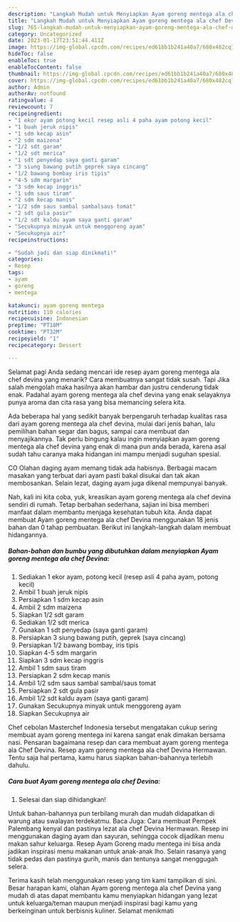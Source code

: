 ```yaml
---
description: "Langkah Mudah untuk Menyiapkan Ayam goreng mentega ala chef Devina Menu Buka Puas"
title: "Langkah Mudah untuk Menyiapkan Ayam goreng mentega ala chef Devina Menu Buka Puas"
slug: 765-langkah-mudah-untuk-menyiapkan-ayam-goreng-mentega-ala-chef-devina-menu-buka-puas
category: Uncategorized
date: 2023-01-17T23:51:44.411Z
image: https://img-global.cpcdn.com/recipes/ed61bb1b241a40a7/680x482cq70/ayam-goreng-mentega-ala-chef-devina-foto-resep-utama.jpg
hideToc: false
enableToc: true
enableTocContent: false
thumbnail: https://img-global.cpcdn.com/recipes/ed61bb1b241a40a7/680x482cq70/ayam-goreng-mentega-ala-chef-devina-foto-resep-utama.jpg
cover: https://img-global.cpcdn.com/recipes/ed61bb1b241a40a7/680x482cq70/ayam-goreng-mentega-ala-chef-devina-foto-resep-utama.jpg
author: Admin
authorAv: notfound
ratingvalue: 4
reviewcount: 7
recipeingredient:
- "1 ekor ayam potong kecil resep asli 4 paha ayam potong kecil"
- "1 buah jeruk nipis"
- "1 sdm kecap asin"
- "2 sdm maizena"
- "1/2 sdt garam"
- "1/2 sdt merica"
- "1 sdt penyedap saya ganti garam"
- "3 siung bawang putih geprek saya cincang"
- "1/2 bawang bombay iris tipis"
- "4-5 sdm margarin"
- "3 sdm kecap inggris"
- "1 sdm saus tiram"
- "2 sdm kecap manis"
- "1/2 sdm saus sambal sambalsaus tomat"
- "2 sdt gula pasir"
- "1/2 sdt kaldu ayam saya ganti garam"
- "Secukupnya minyak untuk menggoreng ayam"
- "Secukupnya air"
recipeinstructions:

- "Sudah jadi dan siap dinikmati!"
categories:
- Resep
tags:
- ayam
- goreng
- mentega

katakunci: ayam goreng mentega 
nutrition: 110 calories
recipecuisine: Indonesian
preptime: "PT18M"
cooktime: "PT32M"
recipeyield: "1"
recipecategory: Dessert

---
```



Selamat pagi Anda sedang mencari ide resep ayam goreng mentega ala chef devina yang menarik? Cara membuatnya sangat tidak susah. Tapi Jika salah mengolah maka hasilnya akan hambar dan justru cenderung tidak enak. Padahal ayam goreng mentega ala chef devina yang enak selayaknya punya aroma dan cita rasa yang bisa memancing selera kita.


Ada beberapa hal yang sedikit banyak berpengaruh terhadap kualitas rasa dari ayam goreng mentega ala chef devina, mulai dari jenis bahan, lalu pemilihan bahan segar dan bagus, sampai cara membuat dan menyajikannya. Tak perlu bingung kalau ingin menyiapkan ayam goreng mentega ala chef devina yang enak di mana pun anda berada, karena asal sudah tahu caranya maka hidangan ini mampu menjadi suguhan spesial.

CO Olahan daging ayam memang tidak ada habisnya. Berbagai macam masakan yang terbuat dari ayam pasti bakal disukai dan tak akan membosankan. Selain lezat, daging ayam juga dikenal mempunyai banyak.


Nah, kali ini kita coba, yuk, kreasikan ayam goreng mentega ala chef devina sendiri di rumah. Tetap berbahan sederhana, sajian ini bisa memberi manfaat dalam membantu menjaga kesehatan tubuh kita. Anda dapat membuat Ayam goreng mentega ala chef Devina menggunakan 18 jenis bahan dan 0 tahap pembuatan. Berikut ini langkah-langkah dalam membuat hidangannya.

<!--inarticleads1-->

##### Bahan-bahan dan bumbu yang dibutuhkan dalam menyiapkan Ayam goreng mentega ala chef Devina:

1. Sediakan 1 ekor ayam, potong kecil (resep asli 4 paha ayam, potong kecil)
1. Ambil 1 buah jeruk nipis
1. Persiapkan 1 sdm kecap asin
1. Ambil 2 sdm maizena
1. Siapkan 1/2 sdt garam
1. Sediakan 1/2 sdt merica
1. Gunakan 1 sdt penyedap (saya ganti garam)
1. Persiapkan 3 siung bawang putih, geprek (saya cincang)
1. Persiapkan 1/2 bawang bombay, iris tipis
1. Siapkan 4-5 sdm margarin
1. Siapkan 3 sdm kecap inggris
1. Ambil 1 sdm saus tiram
1. Persiapkan 2 sdm kecap manis
1. Ambil 1/2 sdm saus sambal sambal/saus tomat
1. Persiapkan 2 sdt gula pasir
1. Ambil 1/2 sdt kaldu ayam (saya ganti garam)
1. Gunakan Secukupnya minyak untuk menggoreng ayam
1. Siapkan Secukupnya air


Chef cebolan Masterchef Indonesia tersebut mengatakan cukup sering membuat ayam goreng mentega ini karena sangat enak dimakan bersama nasi. Pensaran bagaimana resep dan cara membuat ayam goreng mentega ala Chef Devina. Resep ayam goreng mentega ala chef Devina Hermawan. Tentu saja hal pertama, kamu harus siapkan bahan-bahannya terlebih dahulu. 

<!--inarticleads2-->

##### Cara buat Ayam goreng mentega ala chef Devina:


1. Selesai dan siap dihidangkan!

Untuk bahan-bahannya pun terbilang murah dan mudah didapatkan di warung atau swalayan terdekatmu. Baca Juga: Cara membuat Pempek Palembang kenyal dan pastinya lezat ala chef Devina Hermawan. Resep ini menggunakan daging ayam dan sayuran, sehingga cocok dijadikan menu makan sahur keluarga. Resep Ayam Goreng madu mentega ini bisa anda jadikan inspirasi menu makanan untuk anak-anak lho. Selain rasanya yang tidak pedas dan pastinya gurih, manis dan tentunya sangat menggugah selera. 

Terima kasih telah menggunakan resep yang tim kami tampilkan di sini. Besar harapan kami, olahan Ayam goreng mentega ala chef Devina yang mudah di atas dapat membantu kamu menyiapkan hidangan yang lezat untuk keluarga/teman maupun menjadi inspirasi bagi kamu yang berkeinginan untuk berbisnis kuliner. Selamat menikmati

